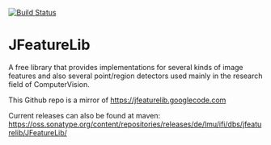 [![Build Status](https://secure.travis-ci.org/locked-fg/JFeatureLib.png?branch=v1.0.0)](https://travis-ci.org/locked-fg/JFeatureLib)

JFeatureLib
===========

A free library that provides implementations for several kinds of image features 
and also several point/region detectors used mainly in the research field of 
ComputerVision.

This Github repo is a mirror of https://jfeaturelib.googlecode.com

Current releases can also be found at maven:
https://oss.sonatype.org/content/repositories/releases/de/lmu/ifi/dbs/jfeaturelib/JFeatureLib/
